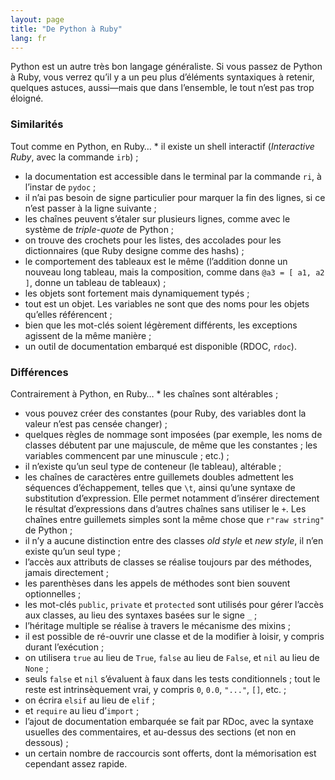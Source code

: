 ```yaml
---
layout: page
title: "De Python à Ruby"
lang: fr
---
```


Python est un autre très bon langage généraliste. Si vous passez de
Python à Ruby, vous verrez qu’il y a un peu plus d’éléments syntaxiques
à retenir, quelques astuces, aussi—mais que dans l’ensemble, le tout
n’est pas trop éloigné.

### Similarités

 Tout comme en Python, en Ruby… * il existe un shell interactif (*Interactive Ruby*, avec la commande
  `irb`) ;
* la documentation est accessible dans le terminal par la commande `ri`,
  à l’instar de `pydoc` ;
* il n’ai pas besoin de signe particulier pour marquer la fin des
  lignes, si ce n’est passer à la ligne suivante ;
* les chaînes peuvent s’étaler sur plusieurs lignes, comme avec le
  système de *triple-quote* de Python ;
* on trouve des crochets pour les listes, des accolades pour les
  dictionnaires (que Ruby designe comme des hashs) ;
* le comportement des tableaux est le même (l’addition donne un nouveau
  long tableau, mais la composition, comme dans `@a3 = [ a1, a2 ]`,
  donne un tableau de tableaux) ;
* les objets sont fortement mais dynamiquement typés ;
* tout est un objet. Les variables ne sont que des noms pour les objets
  qu’elles référencent ;
* bien que les mot-clés soient légèrement différents, les exceptions
  agissent de la même manière ;
* un outil de documentation embarqué est disponible (RDOC, `rdoc`).

### Différences

 Contrairement à Python, en Ruby… * les chaînes sont altérables ;
* vous pouvez créer des constantes (pour Ruby, des variables dont la
  valeur n’est pas censée changer) ;
* quelques règles de nommage sont imposées (par exemple, les noms de
  classes débutent par une majuscule, de même que les constantes ; les
  variables commencent par une minuscule ; etc.) ;
* il n’existe qu’un seul type de conteneur (le tableau), altérable ;
* les chaînes de caractères entre guillemets doubles admettent les
  séquences d’échappement, telles que `\t`, ainsi qu’une syntaxe de
  substitution d’expression. Elle permet notamment d’insérer directement
  le résultat d’expressions dans d’autres chaînes sans utiliser le `+`.
  Les chaînes entre guillemets simples sont la même chose que `r"raw
  string"` de Python ;
* il n’y a aucune distinction entre des classes *old style* et *new
  style*, il n’en existe qu’un seul type ;
* l’accès aux attributs de classes se réalise toujours par des méthodes,
  jamais directement ;
* les parenthèses dans les appels de méthodes sont bien souvent
  optionnelles ;
* les mot-clés `public`, `private` et `protected` sont utilisés pour
  gérer l’accès aux classes, au lieu des syntaxes basées sur le signe
  `_` ;
* l’héritage multiple se réalise à travers le mécanisme des mixins ;
* il est possible de ré-ouvrir une classe et de la modifier à loisir, y
  compris durant l’exécution ;
* on utilisera `true` au lieu de `True`, `false` au lieu de `False`, et
  `nil` au lieu de `None` ;
* seuls `false` et `nil` s’évaluent à faux dans les tests conditionnels
  ; tout le reste est intrinsèquement vrai, y compris `0`, `0.0`,
  `"..."`, `[]`, etc. ;
* on écrira `elsif` au lieu de `elif` ;
* et `require` au lieu d’`import` ;
* l’ajout de documentation embarquée se fait par RDoc, avec la syntaxe
  usuelles des commentaires, et au-dessus des sections (et non en
  dessous) ;
* un certain nombre de raccourcis sont offerts, dont la mémorisation est
  cependant assez rapide.

